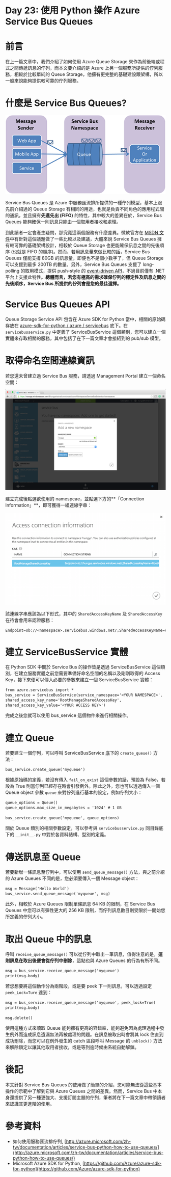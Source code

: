 Day 23: 使用 Python 操作 Azure Service Bus Queues
===================================

# 前言

在上一篇文章中，我們介紹了如何使用 Azure Queue Storage 來作為前後端或程式之間傳遞訊息的佇列，而本文要介紹的是 Azure 上另一個服務所提供的佇列服務，相較於比較單純的 Queue Storage，他擁有更完整的基礎建設跟架構，所以一般來說能夠提供較可靠的佇列服務。

# 什麼是 Service Bus Queues?

![Concept](https://raw.githubusercontent.com/hungys/azure-blog/master/media/23-azure-service-bus-queues-using-python/concept.png)

Service Bus Queues 是 Azure 中服務匯流排所提供的一種佇列模型，基本上跟先前介紹過的 Queue Storage 有相同的用途，也就是負責不同角色的應用程式間的通訊，並且擁有**先進先出 (FIFO)** 的特性，其中較大的差異在於，Service Bus Queues 能夠確保一則訊息只能由一個取用者接收和處理。

到此讀者一定會產生疑問，那究竟這兩個服務有什麼差異。微軟官方在 [MSDN 文件](http://msdn.microsoft.com/en-us/library/azure/hh767287.aspx)中有針對這個議題做了一些比較以及建議，大體來說 Service Bus Queues 擁有較可靠的基礎架構設計，相較於 Queue Storage 也更能確保訊息之間的先後順序 (也就是 FIFO 的順序)。然而，若用訊息量來做比較的話，Service Bus Queues 僅能支撐 80GB 的訊息量，即便也不是個小數字了，但 Queue Storage 可以支援到最多 200TB 的數量。另外，Service Bus Queues 支援了 long-polling 的取用模式，提供 push-style 的 [event-driven API](http://msdn.microsoft.com/en-us/library/azure/microsoft.servicebus.messaging.queueclient.onmessage.aspx)，不過目前僅有 .NET 平台上支援此特性。**總體而言，若您有極高的需求確保佇列的穩定性及訊息之間的先後順序，Service Bus 所提供的佇列會是您的最佳選擇。**

# Service Bus Queues API

Queue Storage Service API 包含在 Azure SDK for Python 當中，相關的原始碼存放在 [azure-sdk-for-python / azure / servicebus](https://github.com/Azure/azure-sdk-for-python/tree/master/azure/servicebus) 底下。在 `servicebusservice.py` 中定義了 ServiceBusService 這個類別，您可以建立一個實體來存取相關的服務，其中包括了在下一篇文章才會接紹到的 pub/sub 模型。

# 取得命名空間連線資訊

若您還未曾建立過 Service Bus 服務，請透過 Management Portal 建立一個命名空間：

![Create](https://raw.githubusercontent.com/hungys/azure-blog/master/media/23-azure-service-bus-queues-using-python/create.png)

建立完成後點選欲使用的 namespcae，並點選下方的**「Connection Information」**，即可獲得一組連線字串：

![Key](https://raw.githubusercontent.com/hungys/azure-blog/master/media/23-azure-service-bus-queues-using-python/key.png)

該連線字串應該為以下形式，其中的 `SharedAccessKeyName` 及 `SharedAccessKey` 在待會會用來認證服務：

```
Endpoint=sb://<namespace>.servicebus.windows.net/;SharedAccessKeyName=RootManageSharedAccessKey;SharedAccessKey=vLKwIy3mdU8BuxxxxxxqkXilslpUxxxxxxqMR0wMDEk=
```

# 建立 ServiceBusService 實體

在 Python SDK 中關於 Service Bus 的操作皆是透過 ServiceBusService 這個類別，在建立服務實體之前您需要準備好命名空間的名稱以及剛剛取得的 Access Key，接下來便可以傳入必要的參數來建立一個 ServiceBusService 實體：

```
from azure.servicebus import *
bus_service = ServiceBusService(service_namespace='<YOUR NAMESPACE>', shared_access_key_name='RootManageSharedAccessKey', shared_access_key_value='<YOUR ACCESS KEY>')
```

完成之後您就可以使用 bus_service 這個物件來進行相關操作。

# 建立 Queue

若要建立一個佇列，可以呼叫 ServiceBusService 底下的 `create_queue()` 方法：

```
bus_service.create_queue('myqueue')
```

根據原始碼的定義，若沒有傳入 `fail_on_exist` 這個參數的話，預設為 False，若設為 True 則當佇列已經存在時會引發例外。除此之外，您也可以透過傳入一個 Queue object 參數 `queue` 來對佇列進行基本的設定，例如佇列大小：

```
queue_options = Queue()
queue_options.max_size_in_megabytes = '1024' # 1 GB

bus_service.create_queue('myqueue', queue_options)
```

關於 Queue 類別的相關參數設定，可以參考與 `servicebusservice.py` 同目錄底下的 `__init__.py` 中對於各資料結構、型別的定義。

# 傳送訊息至 Queue

若要新增一條訊息至佇列中，可以使用 `send_queue_message()` 方法，與之前介紹的 Azure Queues 不同的是，您必須要傳入一個 Message object：

```
msg = Message('Hello World')
bus_service.send_queue_message('myqueue', msg)
```

此外，相較於 Azure Queues 限制單條訊息 64 KB 的限制，在 Service Bus Queues 中您可以有彈性更大的 256 KB 限制，而佇列訊息數目則受限於一開始您所定義的佇列大小。

# 取出 Queue 中的訊息

呼叫 `receive_queue_message()` 可以從佇列中取出一筆訊息，值得注意的是，**這則訊息在取出後便會從佇列中刪除**，這點也與 Azure Queues 的行為有所不同。

```
msg = bus_service.receive_queue_message('myqueue')
print(msg.body)
```

若您想要將這個動作分為兩階段，或是要 peek 下一則訊息，可以透過設定 `peek_Lock=Ture` 達到：

```
msg = bus_service.receive_queue_message('myqueue', peek_lock=True)
print(msg.body)

msg.delete()
```

使用這種方式來讀取 Queue 能夠擁有更高的容錯率，能夠避免因為處理過程中發生例外而造成訊息遺漏無法再被處理的問題。在訊息被取出時會將其 lock 住直到成功刪除，而您可以在例外發生的 catch 區段呼叫 Message 的 `unblock()` 方法來解除鎖定以讓其他取用者接收，或是等到逾時候由系統自動解鎖。

# 後記

本文針對 Service Bus Queues 的使用做了簡單的介紹，您可能無法從這些基本操作的示範中了解到它與 Azure Queues 之間的差異。然而，Service Bus 中本身還提供了另一種更強大、支援訂閱主題的佇列，筆者將在下一篇文章中帶領讀者來認識其更進階的使用。

# 參考資料

- 如何使用服務匯流排佇列, [http://azure.microsoft.com/zh-tw/documentation/articles/service-bus-python-how-to-use-queues/](http://azure.microsoft.com/zh-tw/documentation/articles/service-bus-python-how-to-use-queues/)
- Microsoft Azure SDK for Python, [https://github.com/Azure/azure-sdk-for-python](https://github.com/Azure/azure-sdk-for-python)

